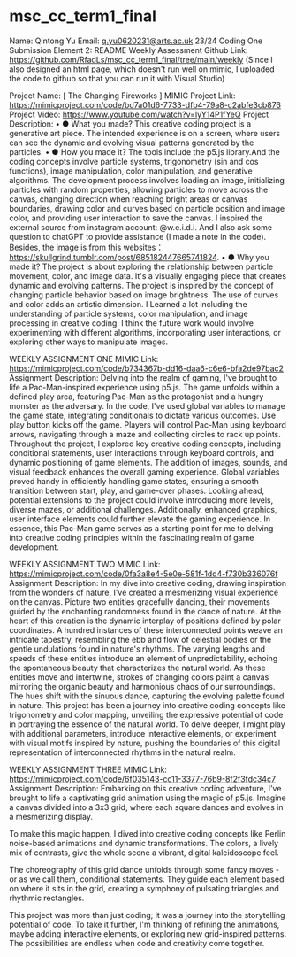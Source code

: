 # msc_cc_term1_final
Name: Qintong Yu
Email: q.yu0620231@arts.ac.uk
23/24 Coding One
Submission Element 2: README 
Weekly Assessment 
Github Link: https://github.com/RfadLs/msc_cc_term1_final/tree/main/weekly 
(Since I also designed an html page, which doesn't run well on mimic, I uploaded the code to github so that you can run it with Visual Studio)

Project Name: [ The Changing Fireworks ]
MIMIC Project Link: 
https://mimicproject.com/code/bd7a01d6-7733-dfb4-79a8-c2abfe3cb876
Project Video: 
https://www.youtube.com/watch?v=lyY14P1fYeQ
Project Description: 
•	●  What you made? 
This creative coding project is a generative art piece. The intended experience is on a screen, where users can see the dynamic and evolving visual patterns generated by the particles.
•	●  How you made it? 
The tools include the p5.js library.And the coding concepts involve particle systems, trigonometry (sin and cos functions), image manipulation, color manipulation, and generative algorithms. The development process involves loading an image, initializing particles with random properties, allowing particles to move across the canvas, changing direction when reaching bright areas or canvas boundaries, drawing color and curves based on particle position and image color, and providing user interaction to save the canvas. I inspired the external source from instagram account: @w.e.i.d.i. And I also ask some question to chatGPT to provide assistance (I made a note in the code). Besides, the image is from this websites： https://skullgrind.tumblr.com/post/685182447665741824.
•	●  Why you made it? 
The project is about exploring the relationship between particle movement, color, and image data. It's a visually engaging piece that creates dynamic and evolving patterns. The project is inspired by the concept of changing particle behavior based on image brightness. The use of curves and color adds an artistic dimension. I Learned a lot including the understanding of particle systems, color manipulation, and image processing in creative coding. I think the future work would involve experimenting with different algorithms, incorporating user interactions, or exploring other ways to manipulate images.


WEEKLY ASSIGNMENT ONE 
MIMIC Link: https://mimicproject.com/code/b734367b-dd16-daa6-c6e6-bfa2de97bac2
Assignment Description: 
Delving into the realm of gaming, I've brought to life a Pac-Man-inspired experience using p5.js. The game unfolds within a defined play area, featuring Pac-Man as the protagonist and a hungry monster as the adversary.
In the code, I've used global variables to manage the game state, integrating conditionals to dictate various outcomes. Use play button kicks off the game. Players will control Pac-Man using keyboard arrows, navigating through a maze and collecting circles to rack up points.
Throughout the project, I explored key creative coding concepts, including conditional statements, user interactions through keyboard controls, and dynamic positioning of game elements. The addition of images, sounds, and visual feedback enhances the overall gaming experience. Global variables proved handy in efficiently handling game states, ensuring a smooth transition between start, play, and game-over phases.
Looking ahead, potential extensions to the project could involve introducing more levels, diverse mazes, or additional challenges. Additionally, enhanced graphics, user interface elements could further elevate the gaming experience. In essence, this Pac-Man game serves as a starting point for me to delving into creative coding principles within the fascinating realm of game development.

WEEKLY ASSIGNMENT TWO MIMIC Link: 
https://mimicproject.com/code/0fa3a8e4-5e0e-581f-1dd4-f730b336076f 
Assignment Description: 
In my dive into creative coding, drawing inspiration from the wonders of nature, I've created a mesmerizing visual experience on the canvas. Picture two entities gracefully dancing, their movements guided by the enchanting randomness found in the dance of nature.
At the heart of this creation is the dynamic interplay of positions defined by polar coordinates. A hundred instances of these interconnected points weave an intricate tapestry, resembling the ebb and flow of celestial bodies or the gentle undulations found in nature's rhythms. The varying lengths and speeds of these entities introduce an element of unpredictability, echoing the spontaneous beauty that characterizes the natural world.
As these entities move and intertwine, strokes of changing colors paint a canvas mirroring the organic beauty and harmonious chaos of our surroundings. The hues shift with the sinuous dance, capturing the evolving palette found in nature.
This project has been a journey into creative coding concepts like trigonometry and color mapping, unveiling the expressive potential of code in portraying the essence of the natural world. To delve deeper, I might play with additional parameters, introduce interactive elements, or experiment with visual motifs inspired by nature, pushing the boundaries of this digital representation of interconnected rhythms in the natural realm.

WEEKLY ASSIGNMENT THREE MIMIC Link: 
https://mimicproject.com/code/6f035143-cc11-3377-76b9-8f2f3fdc34c7 
Assignment Description: 
Embarking on this creative coding adventure, I've brought to life a captivating grid animation using the magic of p5.js. Imagine a canvas divided into a 3x3 grid, where each square dances and evolves in a mesmerizing display.

To make this magic happen, I dived into creative coding concepts like Perlin noise-based animations and dynamic transformations. The colors, a lively mix of contrasts, give the whole scene a vibrant, digital kaleidoscope feel.

The choreography of this grid dance unfolds through some fancy moves - or as we call them, conditional statements. They guide each element based on where it sits in the grid, creating a symphony of pulsating triangles and rhythmic rectangles.

This project was more than just coding; it was a journey into the storytelling potential of code. To take it further, I'm thinking of refining the animations, maybe adding interactive elements, or exploring new grid-inspired patterns. The possibilities are endless when code and creativity come together.
